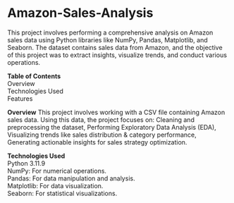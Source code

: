 # Amazon-Sales-Analysis
This project involves performing a comprehensive analysis on Amazon sales data using Python libraries like NumPy, Pandas, Matplotlib, and Seaborn. The dataset contains sales data from Amazon, and the objective of this project was to extract insights, visualize trends, and conduct various operations.

**Table of Contents**  
Overview  
Technologies Used  
Features


**Overview**
This project involves working with a CSV file containing Amazon sales data. Using this data, the project focuses on:
Cleaning and preprocessing the dataset, Performing Exploratory Data Analysis (EDA), Visualizing trends like sales distribution & category performance, Generating actionable insights for sales strategy optimization.

**Technologies Used**  
Python 3.11.9  
NumPy: For numerical operations.  
Pandas: For data manipulation and analysis.  
Matplotlib: For data visualization.  
Seaborn: For statistical visualizations.  
